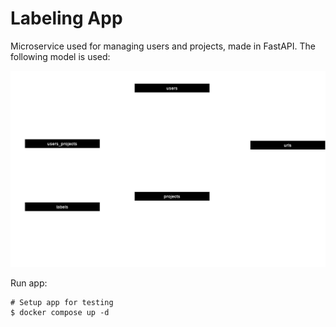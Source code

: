 # Labeling App

Microservice used for managing users and projects, made in FastAPI. The following model
is used:

![erd.png](../../imgs/erd.png)

Run app:
```shell
# Setup app for testing
$ docker compose up -d
```